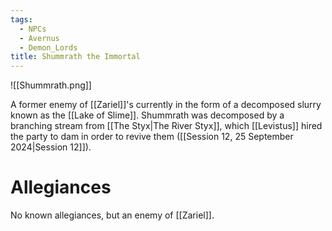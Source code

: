 ```yaml
---
tags:
  - NPCs
  - Avernus
  - Demon_Lords
title: Shummrath the Immortal
---
```

![[Shummrath.png]]

A former enemy of [[Zariel]]'s currently in the form of a decomposed slurry known as the [[Lake of Slime]]. Shummrath was decomposed by a branching stream from [[The Styx|The River Styx]], which [[Levistus]] hired the party to dam in order to revive them ([[Session 12, 25 September 2024|Session 12]]).
# Allegiances
No known allegiances, but an enemy of [[Zariel]].